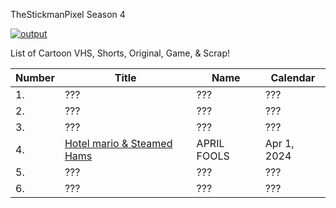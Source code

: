 TheStickmanPixel Season 4

[![output](https://github.com/thestickmanpixel/TheStickmanPixel_Season_4/assets/95284026/257de37a-e279-4735-a77f-b33a8af280ba)](https://www.youtube.com/playlist?list=PLFzxFLAa5qDDxcZCilut4LxqnHMw70xQD)


 


List of Cartoon VHS, Shorts, Original, Game, & Scrap!

| Number | Title | Name | Calendar |
| --- | --- | --- | --- | 
| 1. | ??? | ??? | ??? |
| 2. | ??? | ??? | ??? |
| 3. | ??? | ??? | ??? |
| 4. | [Hotel mario & Steamed Hams](https://github.com/thestickmanpixel/TheStickmanPixel_Season_4/releases/tag/4_STEAMED_HOTEL_REMAKE) | APRIL FOOLS | Apr 1, 2024 |
| 5. | ??? | ??? | ??? |
| 6. | ??? | ??? | ??? |
